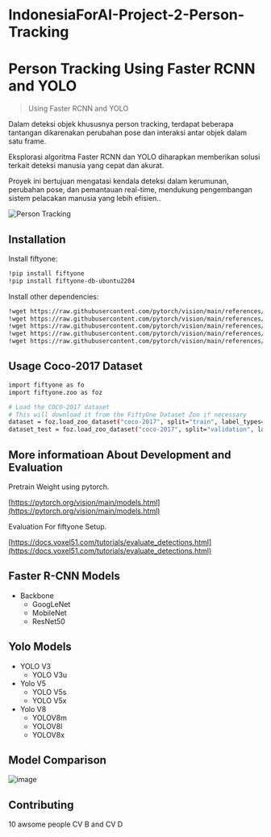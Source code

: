 # IndonesiaForAI-Project-2-Person-Tracking

# Person Tracking Using Faster RCNN and YOLO
> Using Faster RCNN and YOLO


Dalam deteksi objek khususnya person tracking, terdapat beberapa tantangan dikarenakan perubahan pose dan interaksi antar objek dalam satu frame. 

Eksplorasi algoritma Faster RCNN dan YOLO diharapkan memberikan solusi terkait deteksi manusia yang cepat dan akurat. 

Proyek ini bertujuan mengatasi kendala deteksi dalam kerumunan, perubahan pose, dan pemantauan real-time, mendukung pengembangan sistem pelacakan manusia yang lebih efisien..

![Person Tracking](https://dapraxis.github.io/assets/imgs/posts/Social/eucl.gif)

## Installation

Install fiftyone:

```sh
!pip install fiftyone
!pip install fiftyone-db-ubuntu2204
```

Install other dependencies:

```sh
!wget https://raw.githubusercontent.com/pytorch/vision/main/references/detection/transforms.py
!wget https://raw.githubusercontent.com/pytorch/vision/main/references/detection/engine.py
!wget https://raw.githubusercontent.com/pytorch/vision/main/references/detection/utils.py
!wget https://raw.githubusercontent.com/pytorch/vision/main/references/detection/coco_eval.py
!wget https://raw.githubusercontent.com/pytorch/vision/main/references/detection/coco_utils.py
```

## Usage Coco-2017 Dataset

```sh
import fiftyone as fo
import fiftyone.zoo as foz

# Load the COCO-2017 dataset
# This will download it from the FiftyOne Dataset Zoo if necessary
dataset = foz.load_zoo_dataset("coco-2017", split="train", label_types=["detections"], classes=["person"], max_samples=4000)
dataset_test = foz.load_zoo_dataset("coco-2017", split="validation", label_types=["detections"], classes=["person"], max_samples=500)
```

## More informatioan About Development and Evaluation

Pretrain Weight using pytorch.

[https://pytorch.org/vision/main/models.html](https://pytorch.org/vision/main/models.html)

Evaluation For fiftyone Setup.

[https://docs.voxel51.com/tutorials/evaluate_detections.html](https://docs.voxel51.com/tutorials/evaluate_detections.html)

## Faster R-CNN Models

* Backbone
    * GoogLeNet
    * MobileNet
    * ResNet50
  
## Yolo Models

* YOLO V3
    * YOLO V3u
* Yolo V5
    * YOLO V5s
    * YOLO V5x
* Yolo V8
    * YOLOV8m
    * YOLOV8l
    * YOLOV8x
## Model Comparison
![image](https://github.com/fahernkhan/IndonesiaForAI-Project-2-Person-Tracking/assets/128980804/0442b2b1-87f8-4e32-b4d5-e4ee56dc70b5)


## Contributing

10  awsome people
CV B and CV D

